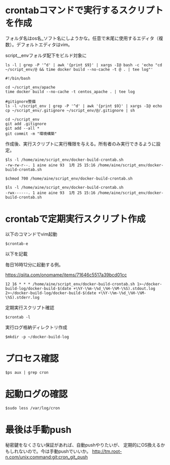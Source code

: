 # crontabコマンドで実行するスクリプトを作成

フォルダ名はos名_ソフト名にしようかな。任意で末尾に使用するエディタ（複数）。デフォルトエディタはvim。

script__envフォルダ配下をビルド対象に

```
ls -l | grep -P '^d' | awk '{print $9}' | xargs -I@ bash -c 'echo "cd ~/script_env/@ && time docker build --no-cache -t @ . | tee log"'
```

```
#!/bin/bash

cd ~/script_env/apache
time docker build --no-cache -t centos_apache . | tee log

#gitignore整備
ls -l ~/script_env | grep -P '^d' | awk '{print $9}' | xargs -I@ echo cp ~/script_env/.gitignore ~/script_env/@/.gitignore | sh

cd ~/script_env
git add .gitignore
git add --all *
git commit -m "環境構築"
```

作成後、実行スクリプトに実行権限を与える。所有者のみ実行できるように設定。

```
$ls -l /home/aine/script_env/docker-build-crontab.sh
-rw-rw-r--. 1 aine aine 93  1月 25 15:16 /home/aine/script_env/docker-build-crontab.sh

$chmod 700 /home/aine/script_env/docker-build-crontab.sh

$ls -l /home/aine/script_env/docker-build-crontab.sh
-rwx------. 1 aine aine 93  1月 25 15:16 /home/aine/script_env/docker-build-crontab.sh
```

# crontabで定期実行スクリプト作成

以下のコマンドでvim起動
```
$crontab-e
```

以下を記載

毎日16時12分に起動する例。 </br>

https://qiita.com/onomame/items/71646c5517a39bcd01cc </br>

```
12 16 * * * /home/aine/script_env/docker-build-crontab.sh 1>~/docker-build-log/docker-build-$(date +\%Y-\%m-\%d_\%H-\%M-\%S).stdout.log 2>~/docker-build-log/docker-build-$(date +\%Y-\%m-\%d_\%H-\%M-\%S).stderr.log
```

定期実行スクリプト確認

```
$crontab -l
```

実行ログ格納ディレクトリ作成

```
$mkdir -p ~/docker-build-log
```

# プロセス確認

```
$ps aux | grep cron
```

# 起動ログの確認

```
$sudo less /var/log/cron
```

# 最後は手動push

秘密鍵をなくさない保証があれば、自動pushやりたいが、
定期的にOS換えるかもしれないので。今は手動pushでいいか。
http://tm.root-n.com/unix:command:git:cron_git_push
